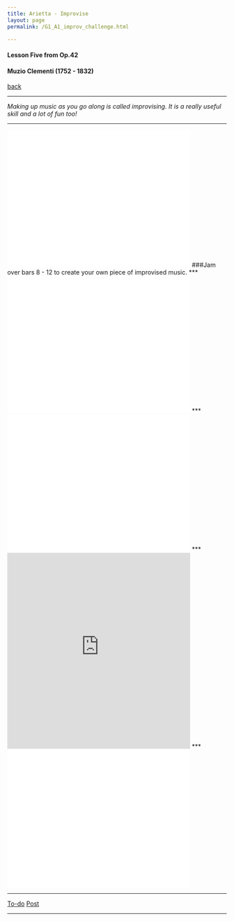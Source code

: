 ```yaml
---
title: Arietta - Improvise
layout: page
permalink: /G1_A1_improv_challenge.html

---
```



#### Lesson Five from Op.42

#### Muzio Clementi (1752 - 1832)

[back](G1_A1_pathway2)

***

*Making up music as you go along is called improvising. It is a really useful skill and a lot of fun too!*

***
<iframe width="420" height="315" src="//www.youtube.com/embed/BaQA3hczRXc?controls=0&amp;showinfo=0" frameborder="0" allowfullscreen></iframe>
###Jam over bars 8 - 12 to create your own piece of improvised music.
***
<iframe width="420" height="315" src="//www.youtube.com/embed/4tvZbsTMKVM?controls=0&amp;showinfo=0" frameborder="0" allowfullscreen></iframe>
***
<iframe width="420" height="315" src="//www.youtube.com/embed/omuYi2Vhgjo?controls=0&amp;showinfo=0" frameborder="0" allowfullscreen></iframe>
***
<iframe width="420" height="450" scrolling="no" frameborder="no" src="https://w.soundcloud.com/player/?url=https%3A//api.soundcloud.com/tracks/182553862&amp;auto_play=false&amp;hide_related=false&amp;show_comments=true&amp;show_user=true&amp;show_reposts=false&amp;visual=true"></iframe>
***
<iframe width="420" height="315" src="//www.youtube.com/embed/IHp_Mq0hdxo?controls=0&amp;showinfo=0" frameborder="0" allowfullscreen></iframe>



***
[To-do](todo)
[Post](post)
***






